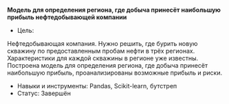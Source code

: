 **Модель для определения региона, где добыча принесёт наибольшую прибыль нефтедобывающей компании**
- Цель:

Нефтедобывающая компания. Нужно решить, где бурить новую скважину по предоставленным пробам нефти в трёх регионах. Характеристики для каждой скважины в регионе уже известны. Построена модель для определения региона, где добыча принесёт наибольшую прибыль, проанализированы возможные прибыль и риски.
- Навыки и инструменты: Pandas, Scikit-learn, бутстреп
- Статус: Завершён